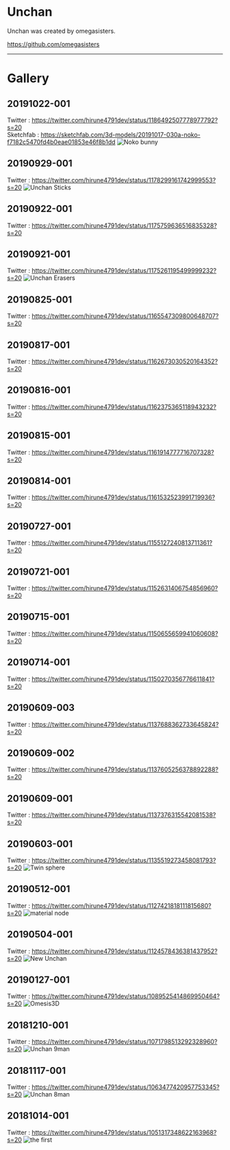 # Unchan

Unchan was created by omegasisters.

<https://github.com/omegasisters>


***

# Gallery

## 20191022-001
Twitter : https://twitter.com/hirune4791dev/status/1186492507778977792?s=20  
Sketchfab : https://sketchfab.com/3d-models/20191017-030a-noko-f7182c5470fd4b0eae01853e46f8b1dd
![Noko bunny		](/20191017.noko/20191021.020.noko.sign.png)

## 20190929-001
Twitter : https://twitter.com/hirune4791dev/status/1178299161742999553?s=20
![Unchan Sticks		](/20190929.supponstick/20190929.001.ssb.png)

## 20190922-001
Twitter : https://twitter.com/hirune4791dev/status/1175759636516835328?s=20

## 20190921-001
Twitter : https://twitter.com/hirune4791dev/status/1175261195499999232?s=20
![Unchan Erasers	](/20190921.eraser/20190921.002.eraser.png)

## 20190825-001
Twitter : https://twitter.com/hirune4791dev/status/1165547309800648707?s=20

## 20190817-001
Twitter : https://twitter.com/hirune4791dev/status/1162673030520164352?s=20

## 20190816-001
Twitter : https://twitter.com/hirune4791dev/status/1162375365118943232?s=20

## 20190815-001
Twitter : https://twitter.com/hirune4791dev/status/1161914777716707328?s=20

## 20190814-001
Twitter : https://twitter.com/hirune4791dev/status/1161532523991719936?s=20

## 20190727-001
Twitter : https://twitter.com/hirune4791dev/status/1155127240813711361?s=20

## 20190721-001
Twitter : https://twitter.com/hirune4791dev/status/1152631406754856960?s=20

## 20190715-001
Twitter : https://twitter.com/hirune4791dev/status/1150655659941060608?s=20

## 20190714-001
Twitter : https://twitter.com/hirune4791dev/status/1150270356776611841?s=20

## 20190609-003
Twitter : https://twitter.com/hirune4791dev/status/1137688362733645824?s=20

## 20190609-002
Twitter : https://twitter.com/hirune4791dev/status/1137605256378892288?s=20

## 20190609-001
Twitter : https://twitter.com/hirune4791dev/status/1137376315542081538?s=20


## 20190603-001
Twitter : https://twitter.com/hirune4791dev/status/1135519273458081793?s=20
![Twin sphere		](/20190602.twin.sphere/20190602-003.png)

## 20190512-001
Twitter : https://twitter.com/hirune4791dev/status/1127421818111815680?s=20
![material node		](/20190503.new.unchan/20190512.001.png)

## 20190504-001
Twitter : https://twitter.com/hirune4791dev/status/1124578436381437952?s=20
![New Unchan		](/20190503.new.unchan/20190504.001.png)


## 20190127-001
Twitter : https://twitter.com/hirune4791dev/status/1089525414869950464?s=20
![Omesis3D		](/20190126.omesis.3d/20190126a.omesis.3d.png)

## 20181210-001
Twitter : https://twitter.com/hirune4791dev/status/1071798513292328960?s=20
![Unchan 9man		](/20181216.9man/20181209.001.png)

## 20181117-001
Twitter : https://twitter.com/hirune4791dev/status/1063477420957753345?s=20
![Unchan 8man		](/20181114.8man/congraturations.20181117-001.png)

## 20181014-001
Twitter : https://twitter.com/hirune4791dev/status/1051317348622163968?s=20
![the first		](/20181014.the.first/20181014.001.png)
